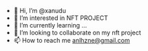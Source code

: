 - 👋 Hi, I’m @xanudu
- 👀 I’m interested in NFT PROJECT  
- 🌱 I’m currently learning ...
- 💞️ I’m looking to collaborate on my nft project
- 📫 How to reach me anlhzne@gmail.com

<!---
xanudu/xanudu is a ✨ special ✨ repository because its `README.md` (this file) appears on your GitHub profile.
You can click the Preview link to take a look at your changes.
--->
